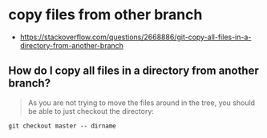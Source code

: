 # copy files from other branch

- https://stackoverflow.com/questions/2668886/git-copy-all-files-in-a-directory-from-another-branch

## How do I copy all files in a directory from another branch?

> As you are not trying to move the files around in the tree, you should be able to just checkout the directory:

```shell
git checkout master -- dirname
```
